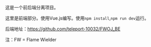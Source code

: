 这是一个前后端分离项目。

这里是前端部分。使用Vue.js编写。使用``npm install``,``npm run dev``运行。

后端地址：https://github.com/teleport-10032/FWOJ_BE


注：FW = Flame Wielder 
